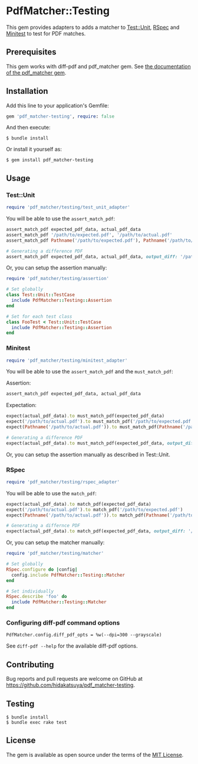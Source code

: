 # PdfMatcher::Testing

This gem provides adapters to adds a matcher to [Test::Unit](https://github.com/test-unit/test-unit), [RSpec](https://github.com/rspec/rspec) and [Minitest](https://github.com/seattlerb/minitest) to test for PDF matches.

## Prerequisites

This gem works with diff-pdf and pdf_matcher gem. See [the documentation of the pdf_matcher gem](https://github.com/hidakatsuya/pdf_matcher#prerequisites).

## Installation

Add this line to your application's Gemfile:

```ruby
gem 'pdf_matcher-testing', require: false
```

And then execute:

    $ bundle install

Or install it yourself as:

    $ gem install pdf_matcher-testing

## Usage

### Test::Unit

```ruby
require 'pdf_matcher/testing/test_unit_adapter'
```

You will be able to use the `assert_match_pdf`:

```ruby
assert_match_pdf expected_pdf_data, actual_pdf_data
assert_match_pdf '/path/to/expected.pdf', '/path/to/actual.pdf'
assert_match_pdf Pathname('/path/to/expected.pdf'), Pathname('/path/to/actual.pdf')

# Generating a difference PDF
assert_match_pdf expected_pdf_data, actual_pdf_data, output_diff: '/path/to/diff.pdf'
```

Or, you can setup the assertion manually:

```ruby
require 'pdf_matcher/testing/assertion'

# Set globally
class Test::Unit::TestCase
  include PdfMatcher::Testing::Assertion
end

# Set for each test class
class FooTest < Test::Unit::TestCase
  include PdfMatcher::Testing::Assertion
end
```

### Minitest

```ruby
require 'pdf_matcher/testing/minitest_adapter'
```

You will be able to use the `assert_match_pdf` and the `must_match_pdf`:

Assertion:
```ruby
assert_match_pdf expected_pdf_data, actual_pdf_data
```

Expectation:
```ruby
expect(actual_pdf_data).to must_match_pdf(expected_pdf_data)
expect('/path/to/actual.pdf').to must_match_pdf('/path/to/expected.pdf')
expect(Pathname('/path/to/actual.pdf')).to must_match_pdf(Pathname('/path/to/expected.pdf'))

# Generating a difference PDF
expect(actual_pdf_data).to must_match_pdf(expected_pdf_data, output_diff: '/path/to/diff.pdf')
```

Or, you can setup the assertion manually as described in Test::Unit.

### RSpec

```ruby
require 'pdf_matcher/testing/rspec_adapter'
```

You will be able to use the `match_pdf`:

```ruby
expect(actual_pdf_data).to match_pdf(expected_pdf_data)
expect('/path/to/actual.pdf').to match_pdf('/path/to/expected.pdf')
expect(Pathname('/path/to/actual.pdf')).to match_pdf(Pathname('/path/to/expected.pdf'))

# Generating a differnce PDF
expect(actual_pdf_data).to match_pdf(expected_pdf_data, output_diff: '/path/to/diff.pdf')
```

Or, you can setup the matcher manually:

```ruby
require 'pdf_matcher/testing/matcher'

# Set globally
RSpec.configure do |config|
  config.include PdfMatcher::Testing::Matcher
end

# Set individually
RSpec.describe 'foo' do
  include PdfMatcher::Testing::Matcher
end
```

### Configuring diff-pdf command options

```
PdfMatcher.config.diff_pdf_opts = %w(--dpi=300 --grayscale)
```

See `diff-pdf --help` for the available diff-pdf options.

## Contributing

Bug reports and pull requests are welcome on GitHub at https://github.com/hidakatsuya/pdf_matcher-testing.

## Testing

```
$ bundle install
$ bundle exec rake test
```

## License

The gem is available as open source under the terms of the [MIT License](https://opensource.org/licenses/MIT).
